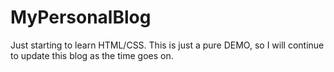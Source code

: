 # MyPersonalBlog
Just starting to learn HTML/CSS. This is just a pure DEMO, so I will continue to update this blog as the time goes on.
